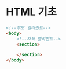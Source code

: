 # HTML 기초
```html
<!--부모 엘리먼트-->
<body>
    <!--자식 엘리먼트-->
    <section>

    </section>
</body>
```